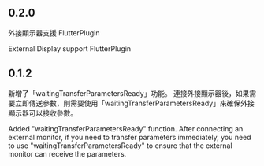 ## 0.2.0

外接顯示器支援 FlutterPlugin

External Display support FlutterPlugin

## 0.1.2

新增了「waitingTransferParametersReady」功能。
連接外接顯示器後，如果需要立即傳送參數，則需要使用「waitingTransferParametersReady」來確保外接顯示器可以接收參數。

Added "waitingTransferParametersReady" function. After connecting an external monitor, if you need to transfer parameters immediately, you need to use "waitingTransferParametersReady" to ensure that the external monitor can receive the parameters.